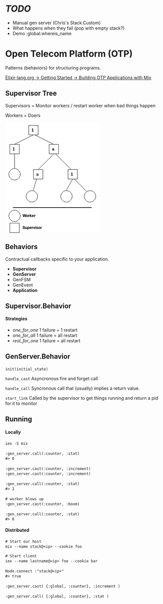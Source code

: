 # *TODO*
* Manual gen server (Chris's Stack.Custom)
* What happens when they fail (pop with empty stack?)
* Demo :global.whereis_name 

# Open Telecom Platform (OTP)
Patterns (behaviors) for structuring programs.

[Elixir-lang.org -> Getting Started -> Building OTP Applications with Mix](http://elixir-lang.org/getting_started/mix/2.html)

## Supervisor Tree
Supervisors = Monitor workers / restart worker when bad things happen

Workers = Doers

![Supervisor Tree](images/supervisor_tree.png)

## Behaviors
Contractual callbacks specific to your application.

* **Supervisor**
* **GenServer**
* GenFSM
* GenEvent
* **Application**

## Supervisor.Behavior

#### Strategies
* *one_for_one* 1 failure = 1 restart
* *one_for_all* 1 failure = all restart
* *rest_for_one* 1 failure = all restart

## GenServer.Behavior

``init(initial_state)``

``handle_cast``
Asyncronous fire and forget call

``handle_call``
Syncronous call that (usually) implies a return value.

``start_link``
Called by the supervisor to get things running and return a pid for it to monitor

## Running

#### Locally
```
iex -S mix

:gen_server.call(:counter, :stat)
#> 0

:gen_server.cast(:counter, :increment)
:gen_server.cast(:counter, :increment)

:gen_server.call(:counter, :stat)
#> 2

# worker blows up
:gen_server.cast(:counter, :boom)

:gen_server.call(:counter, :stat)
#> 0
```

#### Distributed

```
# Start our host
mix --name stack@<ip> --cookie foo
```

```
# Start client
iex --name lastname@<ip> foo --cookie bar

Node.connect :"stack@<ip>"
#> true

:gen_server.cast( {:global, :counter}, :increment )

:gen_server.call( {:global, :counter}, :stat )
```
